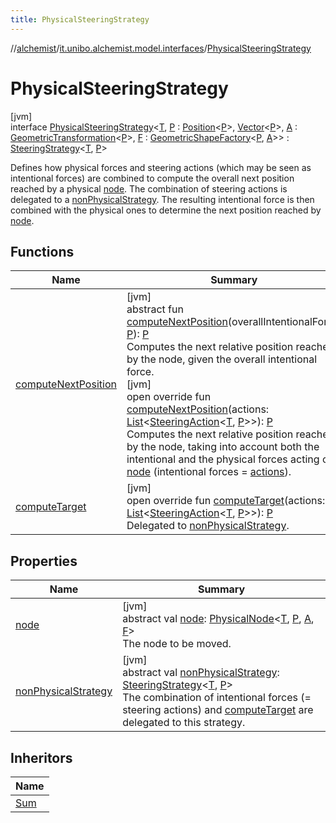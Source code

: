 ```yaml
---
title: PhysicalSteeringStrategy
---
```

//[alchemist](../../../index.html)/[it.unibo.alchemist.model.interfaces](../index.html)/[PhysicalSteeringStrategy](index.html)



# PhysicalSteeringStrategy



[jvm]\
interface [PhysicalSteeringStrategy](index.html)<[T](index.html), [P](index.html) : [Position](../-position/index.html)<[P](index.html)>, [Vector](../../it.unibo.alchemist.model.interfaces.geometry/-vector/index.html)<[P](index.html)>, [A](index.html) : [GeometricTransformation](../../it.unibo.alchemist.model.interfaces.geometry/-geometric-transformation/index.html)<[P](index.html)>, [F](index.html) : [GeometricShapeFactory](../../it.unibo.alchemist.model.interfaces.geometry/-geometric-shape-factory/index.html)<[P](index.html), [A](index.html)>> : [SteeringStrategy](../-steering-strategy/index.html)<[T](index.html), [P](index.html)> 

Defines how physical forces and steering actions (which may be seen as intentional forces) are combined to compute the overall next position reached by a physical [node](node.html). The combination of steering actions is delegated to a [nonPhysicalStrategy](non-physical-strategy.html). The resulting intentional force is then combined with the physical ones to determine the next position reached by [node](node.html).



## Functions


| Name | Summary |
|---|---|
| [computeNextPosition](compute-next-position.html) | [jvm]<br>abstract fun [computeNextPosition](compute-next-position.html)(overallIntentionalForce: [P](index.html)): [P](index.html)<br>Computes the next relative position reached by the node, given the overall intentional force.<br>[jvm]<br>open override fun [computeNextPosition](compute-next-position.html)(actions: [List](https://kotlinlang.org/api/latest/jvm/stdlib/kotlin.collections/-list/index.html)<[SteeringAction](../-steering-action/index.html)<[T](index.html), [P](index.html)>>): [P](index.html)<br>Computes the next relative position reached by the node, taking into account both the intentional and the physical forces acting on [node](node.html) (intentional forces = [actions](compute-next-position.html)). |
| [computeTarget](compute-target.html) | [jvm]<br>open override fun [computeTarget](compute-target.html)(actions: [List](https://kotlinlang.org/api/latest/jvm/stdlib/kotlin.collections/-list/index.html)<[SteeringAction](../-steering-action/index.html)<[T](index.html), [P](index.html)>>): [P](index.html)<br>Delegated to [nonPhysicalStrategy](non-physical-strategy.html). |


## Properties


| Name | Summary |
|---|---|
| [node](node.html) | [jvm]<br>abstract val [node](node.html): [PhysicalNode](../-physical-node/index.html)<[T](index.html), [P](index.html), [A](index.html), [F](index.html)><br>The node to be moved. |
| [nonPhysicalStrategy](non-physical-strategy.html) | [jvm]<br>abstract val [nonPhysicalStrategy](non-physical-strategy.html): [SteeringStrategy](../-steering-strategy/index.html)<[T](index.html), [P](index.html)><br>The combination of intentional forces (= steering actions) and [computeTarget](compute-target.html) are delegated to this strategy. |


## Inheritors


| Name |
|---|
| [Sum](../../it.unibo.alchemist.model.implementations.actions.physicalstrategies/-sum/index.html) |

